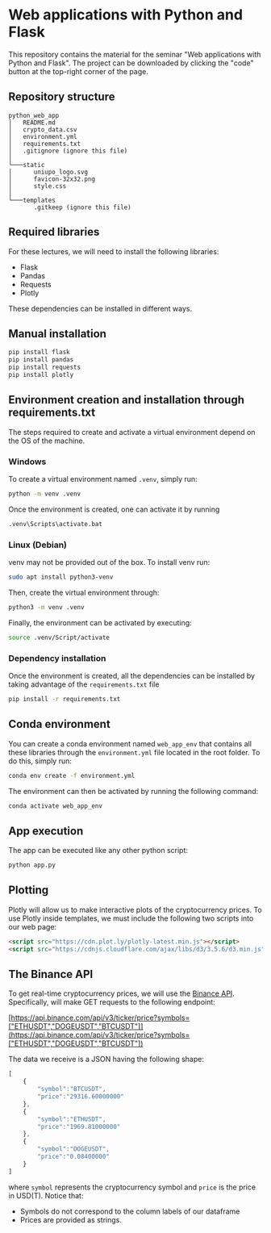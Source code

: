 # Web applications with Python and Flask

This repository contains the material for the seminar "Web applications with Python and Flask". The project can be downloaded by clicking the "code" button at the top-right corner of the page.

## Repository structure

```
python_web_app
│   README.md
│   crypto_data.csv 
│   environment.yml
│   requirements.txt
│   .gitignore (ignore this file)
│   
└───static
│      uniupo_logo.svg
│      favicon-32x32.png
│      style.css
│   
└───templates
       .gitkeep (ignore this file)
```

## Required libraries

For these lectures, we will need to install the following libraries:
- Flask
- Pandas
- Requests
- Plotly

These dependencies can be installed in different ways.

## Manual installation

```bash
pip install flask
pip install pandas
pip install requests
pip install plotly
```

## Environment creation and installation through requirements.txt

The steps required to create and activate a virtual environment depend on the OS of the machine.

### Windows

To create a virtual environment named `.venv`, simply run:

```bat
python -m venv .venv
```

Once the environment is created, one can activate it by running

```bat
.venv\Scripts\activate.bat
```

### Linux (Debian)

venv may not be provided out of the box. To install venv run:

```bash
sudo apt install python3-venv
```

Then, create the virtual environment through:

```bash
python3 -m venv .venv
```

Finally, the environment can be activated by executing:

```bash
source .venv/Script/activate
```

### Dependency installation

Once the environment is created, all the dependencies can be installed by taking advantage of the `requirements.txt` file

```bash
pip install -r requirements.txt
```

## Conda environment

You can create a conda environment named `web_app_env` that contains all these libraries
through the `environment.yml` file located in the root folder. To do this, simply run:

```bash
conda env create -f environment.yml
```

The environment can then be activated by running the following command:

```bash
conda activate web_app_env
```

## App execution

The app can be executed like any other python script:

```bash
python app.py
```

## Plotting

Plotly will allow us to make interactive plots of  the cryptocurrency prices.
To use Plotly inside templates, we must include the following two scripts into our web page:

```html
<script src="https://cdn.plot.ly/plotly-latest.min.js"></script>
<script src="https://cdnjs.cloudflare.com/ajax/libs/d3/3.5.6/d3.min.js"></script>
```

## The Binance API

To get real-time cryptocurrency prices, we will use the
[Binance API](https://github.com/binance/binance-spot-api-docs/blob/master/rest-api.md).
Specifically, will make GET requests to the following endpoint:

[https://api.binance.com/api/v3/ticker/price?symbols=["ETHUSDT","DOGEUSDT","BTCUSDT"]](https://api.binance.com/api/v3/ticker/price?symbols=["ETHUSDT","DOGEUSDT","BTCUSDT"])


The data we receive is a JSON having the following shape:

```js
[
    {
        "symbol":"BTCUSDT",
        "price":"29316.60000000"
    },
    {
        "symbol":"ETHUSDT",
        "price":"1969.81000000"
    },
    {
        "symbol":"DOGEUSDT",
        "price":"0.08400000"
    }
]
```

where `symbol` represents the cryptocurrency symbol and `price` is the price in USD(T). Notice that:
- Symbols do not correspond to the column labels of our dataframe
- Prices are provided as strings.
